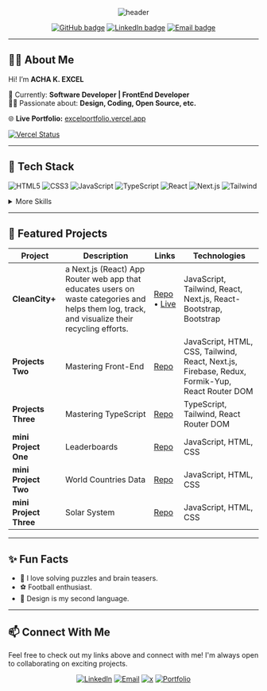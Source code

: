 <p align="center">
  <img src="https://capsule-render.vercel.app/api?type=waving&color=0:6e57e0,100:22d3ee&height=150&section=header&text=Hi%20there!%20I'm%20EXCEL%20👋&fontSize=32&fontColor=ffffff" alt="header"/>
</p>

<p align="center">
  <a href="https://github.com/Axcel-Designs"><img src="https://img.shields.io/github/followers/Axcel-Designs?label=Follow&style=social" alt="GitHub badge"></a>
  <a href="https://linkedin.com/in/excel-acha"><img src="https://img.shields.io/badge/LinkedIn-blue?style=flat&logo=linkedin" alt="LinkedIn badge"></a>
  <a href="mailto:axceldesigns@gmail.com"><img src="https://img.shields.io/badge/Email-D14836?style=flat&logo=gmail&logoColor=white" alt="Email badge"></a>
</p>

---

## 👨‍💻 About Me

Hi! I’m **ACHA K. EXCEL**  
<!-- 🌍 Based in: **Nigeria**   -->
💼 Currently: **Software Developer | FrontEnd Developer**  
🧑‍🎨 Passionate about: **Design, Coding, Open Source, etc.**  

🌐 **Live Portfolio:** [excelportfolio.vercel.app](https://excelportfolio.vercel.app/)

[![Vercel Status](https://img.shields.io/github/deployments/Axcel-Designs/excelportfolio/Production?label=vercel&logo=vercel&color=0ACF83)](https://excelportfolio.vercel.app/)

---

## 🚀 Tech Stack

![HTML5](https://img.shields.io/badge/-HTML5-E34F26?style=for-the-badge&logo=html5&logoColor=fff)
![CSS3](https://img.shields.io/badge/-CSS3-1572B6?style=for-the-badge&logo=css3&logoColor=fff)
![JavaScript](https://img.shields.io/badge/-JavaScript-F7DF1E?style=for-the-badge&logo=javascript&logoColor=000)
![TypeScript](https://img.shields.io/badge/-TypeScript-3178C6?style=for-the-badge&logo=typescript&logoColor=fff)
![React](https://img.shields.io/badge/-React-20232A?style=for-the-badge&logo=react)
![Next.js](https://img.shields.io/badge/-Next.js-000?style=for-the-badge&logo=nextdotjs&logoColor=fff)
![Tailwind](https://img.shields.io/badge/-Tailwind_CSS-06B6D4?style=for-the-badge&logo=tailwind-css&logoColor=fff)

<details>
<summary>More Skills</summary>

![Figma](https://img.shields.io/badge/-Figma-F24E1E?style=for-the-badge&logo=figma&logoColor=fff)
![Git](https://img.shields.io/badge/-Git-F05032?style=for-the-badge&logo=git&logoColor=fff)

</details>

---

## 🌟 Featured Projects

 | Project | Description | Links | Technologies |
|---------|-------------|-------|--------------|
| **CleanCity+** | a Next.js (React) App Router web app that educates users on waste categories and helps them log, track, and visualize their recycling efforts. | [Repo](https://github.com/Axcel-Designs/CleanCityPlus) • [Live](https://cleancity-plus.vercel.app) | JavaScript, Tailwind, React, Next.js, React-Bootstrap, Bootstrap |
| **Projects Two** | Mastering Front-End | [Repo](https://github.com/Axcel-Designs/REACT_tasks) | JavaScript, HTML, CSS, Tailwind, React, Next.js, Firebase, Redux, Formik-Yup, React Router DOM |
| **Projects Three** | Mastering TypeScript | [Repo](https://github.com/Axcel-Designs/typescript) | TypeScript, Tailwind, React Router DOM |
| **mini Project One** | Leaderboards | [Repo](https://axcel-designs.github.io/leaderboard/) | JavaScript, HTML, CSS |
| **mini Project Two** | World Countries Data | [Repo](https://github.com/Axcel-Designs/worldCountriesData) | JavaScript, HTML, CSS |
| **mini Project Three** | Solar System | [Repo](https://github.com/Axcel-Designs/solarSystem) | JavaScript, HTML, CSS |

---

## ✨ Fun Facts

- 🧩 I love solving puzzles and brain teasers.
- ⚽ Football enthusiast.
- 🎨 Design is my second language.

---

## 📫 Connect With Me

Feel free to check out my links above and connect with me! I'm always open to collaborating on exciting projects.

<p align="center">
  <a href="https://linkedin.com/in/excel-acha"><img src="https://img.shields.io/badge/LinkedIn-blue?style=for-the-badge&logo=linkedin" alt="LinkedIn"></a>
  <a href="mailto:axceldesigns@gmail.com"><img src="https://img.shields.io/badge/Email-D14836?style=for-the-badge&logo=gmail&logoColor=white" alt="Email"></a>
  <a href="https://x.com/axceldesigns"><img src="https://img.shields.io/badge/Twitter-1DA1F2?style=for-the-badge&logo=x" alt="x"></a>
  <a href="https://excelportfolio.vercel.app/"><img src="https://img.shields.io/badge/Portfolio-6e57e0?style=for-the-badge&logo=vercel&logoColor=white" alt="Portfolio"></a>
</p>
